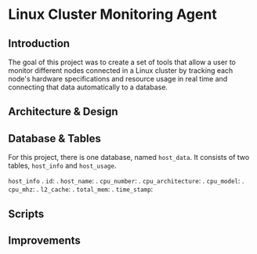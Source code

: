 # Linux Cluster Monitoring Agent

## Introduction

The goal of this project was to create a set of tools that allow a user to monitor different nodes connected in a Linux cluster by tracking each node's hardware specifications and resource usage in real time and connecting that data automatically to a database.
   
## Architecture & Design

## Database & Tables

For this project, there is one database, named `host_data`. It consists of two tables, `host_info` and `host_usage`.

`host_info`
. `id`:
. `host_name`:
. `cpu_number`:
. `cpu_architecture`:
. `cpu_model`:
. `cpu_mhz`:
. `l2_cache`:
. `total_mem`:
. `time_stamp`: 

## Scripts

## Improvements
